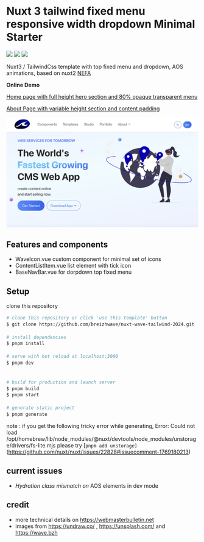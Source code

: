 # Nuxt 3 tailwind fixed menu responsive width dropdown Minimal Starter

 <img src='https://img.shields.io/badge/nuxt-3-brightgreen.svg'/>  <img src='https://img.shields.io/badge/tailwind-css-blue.svg'/>  <img src='https://img.shields.io/badge/aos-js-green.svg'/>  

Nuxt3 / TailwindCss template with top fixed menu and dropdown, AOS animations, based on nuxt2 [NEFA](https://www.tailwindawesome.com/resources/nefa)

**Online Demo**


[Home page with full height hero section and 80% opaque transparent menu](https://nuxt-wave-tailwind-6wfbca45k-breizhwaves-projects.vercel.app/)

[About Page with variable height section and content padding](https://nuxt-wave-tailwind-6wfbca45k-breizhwaves-projects.vercel.app/about)


![Thumbnail](assets/img/illustrations/screenshot.jpg)

## Features and components 

- WaveIcon.vue custom component for minimal set of icons
- ContentListItem.vue list element with tick icon
- BaseNavBar.vue for dorpdown top fixed menu 

## Setup

clone this repository


```bash
# clone this repository or click 'use this template' button
$ git clone https://github.com/breizhwave/nuxt-wave-tailwind-2024.git

# install dependencies
$ pnpm install

# serve with hot reload at localhost:3000
$ pnpm dev


# build for production and launch server
$ pnpm build
$ pnpm start

# generate static project
$ pnpm generate
```

 note : if you get the following  tricky error while generating,
  Error: Could not load /opt/homebrew/lib/node_modules/@nuxt/devtools/node_modules/unstorage/drivers/fs-lite.mjs
  please try  [`pnpm add unstorage]` (https://github.com/nuxt/nuxt/issues/22828#issuecomment-1769180213)


## current issues

- <i>Hydration class mismatch on</i> AOS elements in dev mode

## credit

- more technical details on https://webmasterbulletin.net 
- images from  https://undraw.co/ , https://unsplash.com/ and https://wave.bzh

